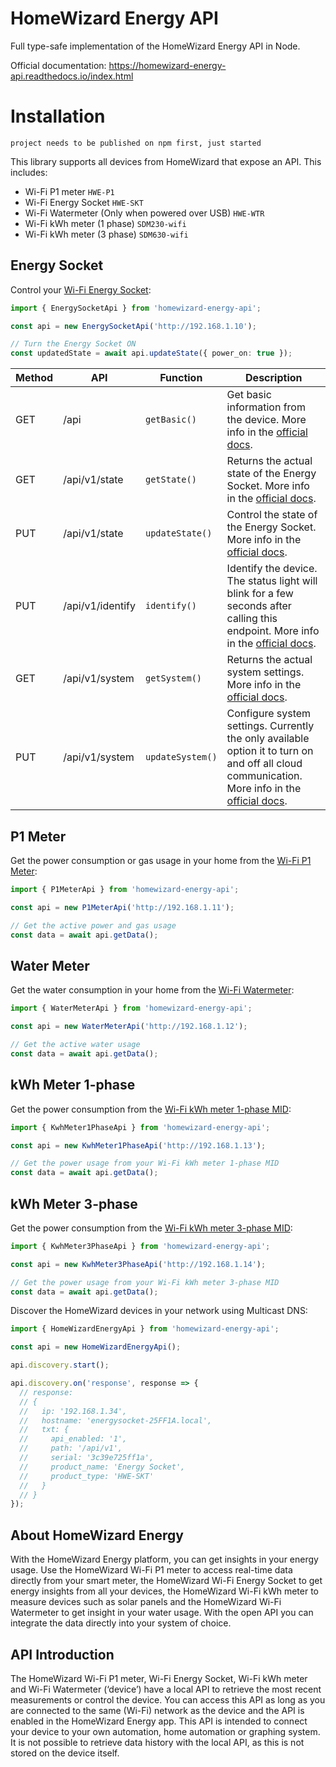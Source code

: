# HomeWizard Energy API

Full type-safe implementation of the HomeWizard Energy API in Node.

Official documentation: https://homewizard-energy-api.readthedocs.io/index.html

# Installation

```
project needs to be published on npm first, just started
```

This library supports all devices from HomeWizard that expose an API. This includes:
- Wi-Fi P1 meter `HWE-P1`
- Wi-Fi Energy Socket `HWE-SKT`
- Wi-Fi Watermeter (Only when powered over USB) `HWE-WTR`
- Wi-Fi kWh meter (1 phase) `SDM230-wifi`
- Wi-Fi kWh meter (3 phase) `SDM630-wifi`


## Energy Socket
Control your [Wi-Fi Energy Socket](https://www.homewizard.com/shop/wi-fi-energy-socket/):

```typescript
import { EnergySocketApi } from 'homewizard-energy-api';

const api = new EnergySocketApi('http://192.168.1.10');

// Turn the Energy Socket ON
const updatedState = await api.updateState({ power_on: true });
```

| Method | API | Function | Description |
| -- | -- | -- | -- |
| GET | /api | `getBasic()` | Get basic information from the device. More info in the [official docs](https://homewizard-energy-api.readthedocs.io/endpoints.html#basic-information-api).
| GET | /api/v1/state | `getState()` | Returns the actual state of the Energy Socket. More info in the [official docs](https://homewizard-energy-api.readthedocs.io/endpoints.html#state-api-v1-state).
| PUT | /api/v1/state | `updateState()` | Control the state of the Energy Socket. More info in the [official docs](https://homewizard-energy-api.readthedocs.io/endpoints.html#state-api-v1-state).
| PUT | /api/v1/identify | `identify()` | Identify the device. The status light will blink for a few seconds after calling this endpoint. More info in the [official docs](https://homewizard-energy-api.readthedocs.io/endpoints.html#identify-api-v1-identify).
| GET | /api/v1/system | `getSystem()` | Returns the actual system settings. More info in the [official docs](https://homewizard-energy-api.readthedocs.io/endpoints.html#system-api-v1-system).
| PUT | /api/v1/system | `updateSystem()` | Configure system settings. Currently the only available option it to turn on and off all cloud communication. More info in the [official docs](https://homewizard-energy-api.readthedocs.io/endpoints.html#system-api-v1-system).


## P1 Meter

Get the power consumption or gas usage in your home from the [Wi-Fi P1 Meter](https://www.homewizard.com/shop/wi-fi-p1-meter/):

```typescript
import { P1MeterApi } from 'homewizard-energy-api';

const api = new P1MeterApi('http://192.168.1.11');

// Get the active power and gas usage
const data = await api.getData();
```

## Water Meter

Get the water consumption in your home from the [Wi-Fi Watermeter](https://www.homewizard.com/shop/wi-fi-watermeter/):

```typescript
import { WaterMeterApi } from 'homewizard-energy-api';

const api = new WaterMeterApi('http://192.168.1.12');

// Get the active water usage
const data = await api.getData();
```

## kWh Meter 1-phase

Get the power consumption from the [Wi-Fi kWh meter 1-phase MID](https://www.homewizard.com/shop/wi-fi-kwh-meter-1-phase/):

```typescript
import { KwhMeter1PhaseApi } from 'homewizard-energy-api';

const api = new KwhMeter1PhaseApi('http://192.168.1.13');

// Get the power usage from your Wi-Fi kWh meter 1-phase MID
const data = await api.getData();
```

## kWh Meter 3-phase

Get the power consumption from the [Wi-Fi kWh meter 3-phase MID](https://www.homewizard.com/shop/wi-fi-kwh-meter-3-phase/):

```typescript
import { KwhMeter3PhaseApi } from 'homewizard-energy-api';

const api = new KwhMeter3PhaseApi('http://192.168.1.14');

// Get the power usage from your Wi-Fi kWh meter 3-phase MID
const data = await api.getData();
```

Discover the HomeWizard devices in your network using Multicast DNS:

```typescript
import { HomeWizardEnergyApi } from 'homewizard-energy-api';

const api = new HomeWizardEnergyApi();

api.discovery.start();

api.discovery.on('response', response => {
  // response:
  // {
  //   ip: '192.168.1.34',
  //   hostname: 'energysocket-25FF1A.local',
  //   txt: {
  //     api_enabled: '1',
  //     path: '/api/v1',
  //     serial: '3c39e725ff1a',
  //     product_name: 'Energy Socket',
  //     product_type: 'HWE-SKT'
  //   }
  // }
});
```

## About HomeWizard Energy

With the HomeWizard Energy platform, you can get insights in your energy usage. Use the HomeWizard Wi-Fi P1 meter to access real-time data directly from your smart meter, the HomeWizard Wi-Fi Energy Socket to get energy insights from all your devices, the HomeWizard Wi-Fi kWh meter to measure devices such as solar panels and the HomeWizard Wi-Fi Watermeter to get insight in your water usage. With the open API you can integrate the data directly into your system of choice.

## API Introduction

The HomeWizard Wi-Fi P1 meter, Wi-Fi Energy Socket, Wi-Fi kWh meter and Wi-Fi Watermeter (‘device’) have a local API to retrieve the most recent measurements or control the device. You can access this API as long as you are connected to the same (Wi-Fi) network as the device and the API is enabled in the HomeWizard Energy app. This API is intended to connect your device to your own automation, home automation or graphing system. It is not possible to retrieve data history with the local API, as this is not stored on the device itself.
